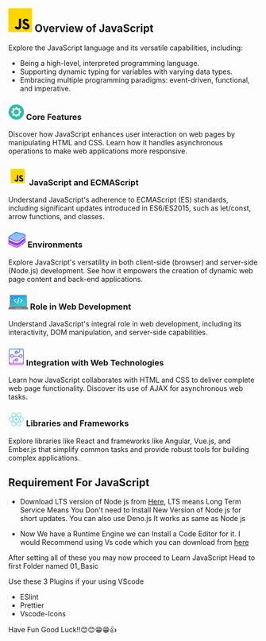 ## ![Overview of JavaScript](images/JS-icon.png) Overview of JavaScript

Explore the JavaScript language and its versatile capabilities, including:

- Being a high-level, interpreted programming language.
- Supporting dynamic typing for variables with varying data types.
- Embracing multiple programming paradigms: event-driven, functional, and imperative.

### ![JavaScript Core Features](images/cog.png) Core Features

Discover how JavaScript enhances user interaction on web pages by manipulating HTML and CSS. Learn how it handles asynchronous operations to make web applications more responsive.

### ![JavaScript and ECMAScript](images/js.png) JavaScript and ECMAScript

Understand JavaScript's adherence to ECMAScript (ES) standards, including significant updates introduced in ES6/ES2015, such as let/const, arrow functions, and classes.

### ![JavaScript Environments](images/stack.png) Environments

Explore JavaScript's versatility in both client-side (browser) and server-side (Node.js) development. See how it empowers the creation of dynamic web page content and back-end applications.

### ![JavaScript Role in Web Development](images/webdev.png) Role in Web Development

Understand JavaScript's integral role in web development, including its interactivity, DOM manipulation, and server-side capabilities.

### ![Integration with Web Technologies](images/tech.png) Integration with Web Technologies

Learn how JavaScript collaborates with HTML and CSS to deliver complete web page functionality. Discover its use of AJAX for asynchronous web tasks.

### ![JavaScript Libraries and Frameworks](images/react.png) Libraries and Frameworks

Explore libraries like React and frameworks like Angular, Vue.js, and Ember.js that simplify common tasks and provide robust tools for building complex applications.

## Requirement For JavaScript
- Download LTS version of Node js from [Here](https://nodejs.org/en), LTS means Long Term Service Means You Don't need to Install New Version of Node js for short updates. You can also use Deno.js It works as same as Node js

- Now We have a Runtime Engine we can Install a Code Editor for it. I would Recommend using Vs code which you can download from [here](https://code.visualstudio.com/download)


After setting all of these you may now proceed to Learn JavaScript Head to first Folder named 01_Basic

Use these 3 Plugins if your using VScode 
- ESlint
- Prettier
- Vscode-Icons

Have Fun Good Luck!!😊😊😁😁👍